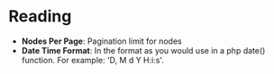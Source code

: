 # Reading

* **Nodes Per Page**: Pagination limit for nodes
* **Date Time Format**: In the format as you would use in a php date() function. For example: 'D, M d Y H:i:s'.